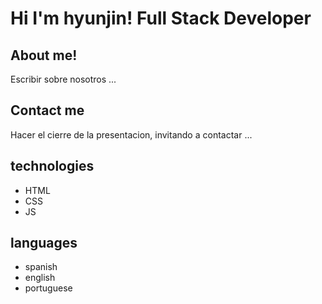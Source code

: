 # Hi I'm hyunjin! Full Stack Developer

## About me!

Escribir sobre nosotros ...

## Contact me

Hacer el cierre de la presentacion, invitando a contactar ...

## technologies

- HTML
- CSS
- JS

## languages

- spanish
- english
- portuguese